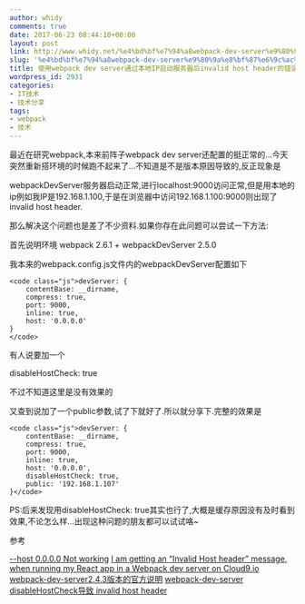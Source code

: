 ```yaml
---
author: whidy
comments: true
date: 2017-06-23 08:44:10+00:00
layout: post
link: http://www.whidy.net/%e4%bd%bf%e7%94%a8webpack-dev-server%e9%80%9a%e8%bf%87%e6%9c%ac%e5%9c%b0ip%e5%90%af%e5%8a%a8%e6%9c%8d%e5%8a%a1%e5%99%a8%e5%90%8einvalid-host-header%e7%9a%84%e9%94%99%e8%af%af%e8%a7%a3%e5%86%b3.html
slug: '%e4%bd%bf%e7%94%a8webpack-dev-server%e9%80%9a%e8%bf%87%e6%9c%ac%e5%9c%b0ip%e5%90%af%e5%8a%a8%e6%9c%8d%e5%8a%a1%e5%99%a8%e5%90%8einvalid-host-header%e7%9a%84%e9%94%99%e8%af%af%e8%a7%a3%e5%86%b3'
title: 使用webpack dev server通过本地IP启动服务器后invalid host header的错误解决办法
wordpress_id: 2931
categories:
- IT技术
- 技术分享
tags:
- webpack
- 技术
---
```


最近在研究webpack,本来前阵子webpack dev server还配置的挺正常的...今天突然重新搭环境的时候跑不起来了...不知道是不是版本原因导致的,反正现象是

webpackDevServer服务器启动正常,进行localhost:9000访问正常,但是用本地的ip例如我IP是192.168.1.100,于是在浏览器中访问192.168.1.100:9000则出现了invalid host header.

那么解决这个问题也是差了不少资料.如果你存在此问题可以尝试一下方法:

首先说明环境 webpack 2.6.1 + webpackDevServer 2.5.0

我本来的webpack.config.js文件内的webpackDevServer配置如下

    
    <code class="js">devServer: {
        contentBase: __dirname,
        compress: true,
        port: 9000,
        inline: true,
        host: '0.0.0.0'
    }
    </code>


有人说要加一个

disableHostCheck: true

不过不知道这里是没有效果的

又查到说加了一个public参数,试了下就好了.所以就分享下.完整的效果是

    
    <code class="js">devServer: {
        contentBase: __dirname,
        compress: true,
        port: 9000,
        inline: true,
        host: '0.0.0.0',
        disableHostCheck: true,
        public: '192.168.1.107'
    }</code>


PS:后来发现用disableHostCheck: true其实也行了,大概是缓存原因没有及时看到效果,不论怎么样...出现这种问题的朋友都可以试试咯~

参考

[--host 0.0.0.0 Not working](https://github.com/webpack/webpack-dev-server/issues/882)
[I am getting an “Invalid Host header” message, when running my React app in a Webpack dev server on Cloud9.io](https://stackoverflow.com/questions/43619644/i-am-getting-an-invalid-host-header-message-when-running-my-react-app-in-a-we)
[webpack-dev-server2.4.3版本的官方说明](https://github.com/webpack/webpack-dev-server/releases/tag/v2.4.3)
[webpack-dev-server disableHostCheck导致 invalid host header](https://segmentfault.com/a/1190000009425403)
